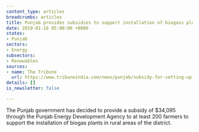 ```yaml
---
content_type: articles
breadcrumbs: articles
title: Punjab provides subsidies to support installation of biogass plants for farmers
date: 2019-01-16 05:00:00 +0000
states:
- Punjab
sectors:
- Energy
subsectors:
- Renewables
sources:
- name: The Tribune
  url: https://www.tribuneindia.com/news/punjab/subsidy-for-setting-up-biogas-plants/711636.html
details: []
is_newsletter: false

---
```

The Punjab government has decided to provide a subsidy of $34,095 through the Punjab Energy Development Agency to at least 200 farmers to support the installation of biogas plants in rural areas of the district.
